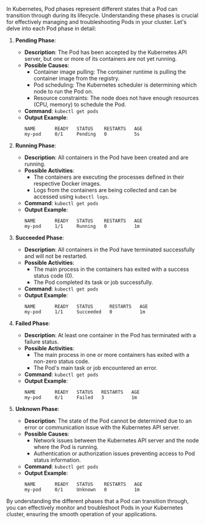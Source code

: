 In Kubernetes, Pod phases represent different states that a Pod can transition through during its lifecycle. Understanding these phases is crucial for effectively managing and troubleshooting Pods in your cluster. Let's delve into each Pod phase in detail:

1. **Pending Phase**:
   - **Description**: The Pod has been accepted by the Kubernetes API server, but one or more of its containers are not yet running.
   - **Possible Causes**:
     - Container image pulling: The container runtime is pulling the container image from the registry.
     - Pod scheduling: The Kubernetes scheduler is determining which node to run the Pod on.
     - Resource constraints: The node does not have enough resources (CPU, memory) to schedule the Pod.
   - **Command**: `kubectl get pods`
   - **Output Example**:
     ```
     NAME       READY   STATUS    RESTARTS   AGE
     my-pod     0/1     Pending   0          5s
     ```

2. **Running Phase**:
   - **Description**: All containers in the Pod have been created and are running.
   - **Possible Activities**:
     - The containers are executing the processes defined in their respective Docker images.
     - Logs from the containers are being collected and can be accessed using `kubectl logs`.
   - **Command**: `kubectl get pods`
   - **Output Example**:
     ```
     NAME       READY   STATUS    RESTARTS   AGE
     my-pod     1/1     Running   0          1m
     ```

3. **Succeeded Phase**:
   - **Description**: All containers in the Pod have terminated successfully and will not be restarted.
   - **Possible Activities**:
     - The main process in the containers has exited with a success status code (0).
     - The Pod completed its task or job successfully.
   - **Command**: `kubectl get pods`
   - **Output Example**:
     ```
     NAME       READY   STATUS      RESTARTS   AGE
     my-pod     1/1     Succeeded   0          1m
     ```

4. **Failed Phase**:
   - **Description**: At least one container in the Pod has terminated with a failure status.
   - **Possible Activities**:
     - The main process in one or more containers has exited with a non-zero status code.
     - The Pod's main task or job encountered an error.
   - **Command**: `kubectl get pods`
   - **Output Example**:
     ```
     NAME       READY   STATUS   RESTARTS   AGE
     my-pod     0/1     Failed   3          1m
     ```

5. **Unknown Phase**:
   - **Description**: The state of the Pod cannot be determined due to an error or communication issue with the Kubernetes API server.
   - **Possible Causes**:
     - Network issues between the Kubernetes API server and the node where the Pod is running.
     - Authentication or authorization issues preventing access to Pod status information.
   - **Command**: `kubectl get pods`
   - **Output Example**:
     ```
     NAME       READY   STATUS    RESTARTS   AGE
     my-pod     0/1     Unknown   0          1m
     ```

By understanding the different phases that a Pod can transition through, you can effectively monitor and troubleshoot Pods in your Kubernetes cluster, ensuring the smooth operation of your applications.
